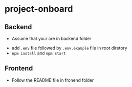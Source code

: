 # project-onboard
## Backend
* Assume that your are in backend folder
- add `.env` file followed by `.env.example` file in root diretory
- `npm install` and `npm start`

## Frontend

* Follow the README file in fronend folder
